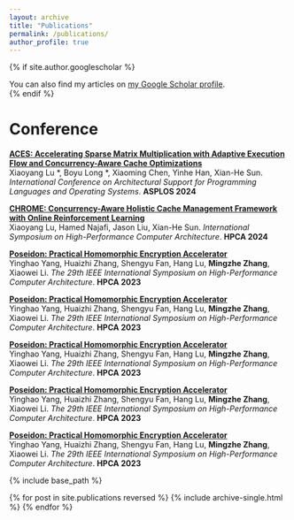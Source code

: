 ```yaml
---
layout: archive
title: "Publications"
permalink: /publications/
author_profile: true
---
```


{% if site.author.googlescholar %}
  <div class="wordwrap">You can also find my articles on <a href="{{site.author.googlescholar}}">my Google Scholar profile</a>.</div>
{% endif %}

# Conference
<b>[ACES: Accelerating Sparse Matrix Multiplication with Adaptive Execution Flow and Concurrency-Aware Cache Optimizations](../publications/ASPLOS24)</b><br>
Xiaoyang Lu</b> \*, Boyu Long \*, Xiaoming Chen, Yinhe Han, Xian-He Sun.
<i>International Conference on Architectural Support for Programming Languages and Operating Systems</i>. <b>ASPLOS 2024</b>

<b>[CHROME: Concurrency-Aware Holistic Cache Management Framework with Online Reinforcement Learning ](../publications/HPCA2024)</b><br>
Xiaoyang Lu</b>, Hamed Najafi, Jason Liu, Xian-He Sun.
<i>International Symposium on High-Performance Computer Architecture</i>. <b>HPCA 2024</b>

<b>[Poseidon: Practical Homomorphic Encryption Accelerator](../publications/HPCA2023-2)</b><br>
Yinghao Yang, Huaizhi Zhang, Shengyu Fan, Hang Lu, <b>Mingzhe Zhang</b>, Xiaowei Li.
<i>The 29th IEEE International Symposium on High-Performance Computer Architecture</i>. <b>HPCA 2023</b>

<b>[Poseidon: Practical Homomorphic Encryption Accelerator](../publications/HPCA2023-2)</b><br>
Yinghao Yang, Huaizhi Zhang, Shengyu Fan, Hang Lu, <b>Mingzhe Zhang</b>, Xiaowei Li.
<i>The 29th IEEE International Symposium on High-Performance Computer Architecture</i>. <b>HPCA 2023</b>

<b>[Poseidon: Practical Homomorphic Encryption Accelerator](../publications/HPCA2023-2)</b><br>
Yinghao Yang, Huaizhi Zhang, Shengyu Fan, Hang Lu, <b>Mingzhe Zhang</b>, Xiaowei Li.
<i>The 29th IEEE International Symposium on High-Performance Computer Architecture</i>. <b>HPCA 2023</b>

<b>[Poseidon: Practical Homomorphic Encryption Accelerator](../publications/HPCA2023-2)</b><br>
Yinghao Yang, Huaizhi Zhang, Shengyu Fan, Hang Lu, <b>Mingzhe Zhang</b>, Xiaowei Li.
<i>The 29th IEEE International Symposium on High-Performance Computer Architecture</i>. <b>HPCA 2023</b>

<b>[Poseidon: Practical Homomorphic Encryption Accelerator](../publications/HPCA2023-2)</b><br>
Yinghao Yang, Huaizhi Zhang, Shengyu Fan, Hang Lu, <b>Mingzhe Zhang</b>, Xiaowei Li.
<i>The 29th IEEE International Symposium on High-Performance Computer Architecture</i>. <b>HPCA 2023</b>




{% include base_path %}

{% for post in site.publications reversed %}
  {% include archive-single.html %}
{% endfor %}
